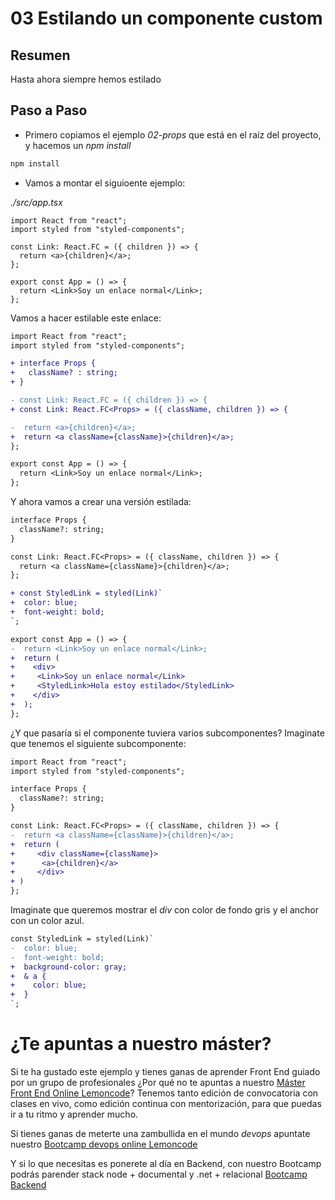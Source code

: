 # 03 Estilando un componente custom

## Resumen

Hasta ahora siempre hemos estilado

## Paso a Paso

- Primero copiamos el ejemplo _02-props_ que está en el raíz
  del proyecto, y hacemos un _npm install_

```bash
npm install
```

- Vamos a montar el siguioente ejemplo:

_./src/app.tsx_

```tsx
import React from "react";
import styled from "styled-components";

const Link: React.FC = ({ children }) => {
  return <a>{children}</a>;
};

export const App = () => {
  return <Link>Soy un enlace normal</Link>;
};
```

Vamos a hacer estilable este enlace:

```diff
import React from "react";
import styled from "styled-components";

+ interface Props {
+   className? : string;
+ }

- const Link: React.FC = ({ children }) => {
+ const Link: React.FC<Props> = ({ className, children }) => {

-  return <a>{children}</a>;
+  return <a className={className}>{children}</a>;
};

export const App = () => {
  return <Link>Soy un enlace normal</Link>;
};
```

Y ahora vamos a crear una versión estilada:

```diff
interface Props {
  className?: string;
}

const Link: React.FC<Props> = ({ className, children }) => {
  return <a className={className}>{children}</a>;
};

+ const StyledLink = styled(Link)`
+  color: blue;
+  font-weight: bold;
`;

export const App = () => {
-  return <Link>Soy un enlace normal</Link>;
+  return (
+    <div>
+     <Link>Soy un enlace normal</Link>
+     <StyledLink>Hola estoy estilado</StyledLink>
+    </div>
+  );
};
```

¿Y que pasaría si el componente tuviera varios subcomponentes? Imaginate que tenemos el siguiente
subcomponente:

```diff
import React from "react";
import styled from "styled-components";

interface Props {
  className?: string;
}

const Link: React.FC<Props> = ({ className, children }) => {
-  return <a className={className}>{children}</a>;
+  return (
+     <div className={className}>
+      <a>{children}</a>
+     </div>
+ )
};
```

Imaginate que queremos mostrar el _div_ con color
de fondo gris y el anchor con un color azul.

```diff
const StyledLink = styled(Link)`
-  color: blue;
-  font-weight: bold;
+  background-color: gray;
+  & a {
+    color: blue;
+  }
`;
```

# ¿Te apuntas a nuestro máster?

Si te ha gustado este ejemplo y tienes ganas de aprender Front End
guiado por un grupo de profesionales ¿Por qué no te apuntas a
nuestro [Máster Front End Online Lemoncode](https://lemoncode.net/master-frontend#inicio-banner)? Tenemos tanto edición de convocatoria
con clases en vivo, como edición continua con mentorización, para
que puedas ir a tu ritmo y aprender mucho.

Si tienes ganas de meterte una zambullida en el mundo _devops_
apuntate nuestro [Bootcamp devops online Lemoncode](https://lemoncode.net/bootcamp-devops#bootcamp-devops/inicio)

Y si lo que necesitas es ponerete al día en Backend, con nuestro Bootcamp
podrás parender stack node + documental y .net + relacional [Bootcamp Backend](https://lemoncode.net/bootcamp-backend#bootcamp-backend/banner)
